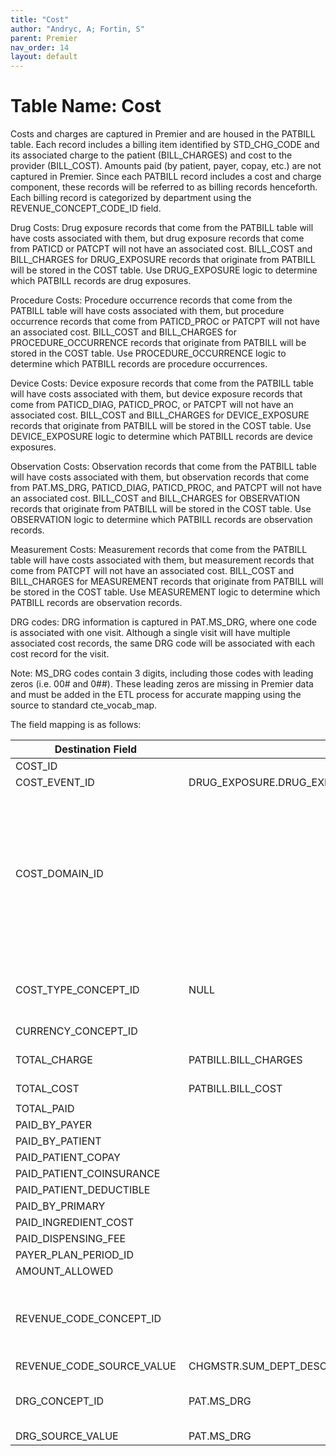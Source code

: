 ```yaml
---
title: "Cost"
author: "Andryc, A; Fortin, S"
parent: Premier
nav_order: 14
layout: default
---
```


# Table Name: Cost

Costs and charges are captured in Premier and are housed in the PATBILL table. Each record includes a billing item identified by STD_CHG_CODE and its associated charge to the patient (BILL_CHARGES) and cost to the provider (BILL_COST). Amounts paid (by patient, payer, copay, etc.) are not captured in Premier. Since each PATBILL record includes a cost and charge component, these records will be referred to as billing records henceforth. Each billing record is categorized by department using the REVENUE_CONCEPT_CODE_ID field. 

Drug Costs: Drug exposure records that come from the PATBILL table will have costs associated with them, but drug exposure records that come from PATICD or PATCPT will not have an associated cost. BILL_COST and BILL_CHARGES for DRUG_EXPOSURE records that originate from PATBILL will be stored in the COST table. Use DRUG_EXPOSURE logic to determine which PATBILL records are drug exposures. 

Procedure Costs: Procedure occurrence records that come from the PATBILL table will have costs associated with them, but procedure occurrence records that come from PATICD_PROC or PATCPT will not have an associated cost. BILL_COST and BILL_CHARGES for PROCEDURE_OCCURRENCE records that originate from PATBILL will be stored in the COST table. Use PROCEDURE_OCCURRENCE logic to determine which PATBILL records are procedure occurrences. 

Device Costs: Device exposure records that come from the PATBILL table will have costs associated with them, but device exposure records that come from PATICD_DIAG,  PATICD_PROC, or PATCPT will not have an associated cost. BILL_COST and BILL_CHARGES for DEVICE_EXPOSURE records that originate from PATBILL will be stored in the COST table. Use DEVICE_EXPOSURE logic to determine which PATBILL records are device exposures. 

Observation Costs: Observation records that come from the PATBILL table will have costs associated with them, but observation records that come from PAT.MS_DRG, PATICD_DIAG, PATICD_PROC, and PATCPT will not have an associated cost. BILL_COST and BILL_CHARGES for OBSERVATION records that originate from PATBILL will be stored in the COST table. Use OBSERVATION logic to determine which PATBILL records are observation records. 

Measurement Costs: Measurement records that come from the PATBILL table will have costs associated with them, but measurement records that come from PATCPT will not have an associated cost. BILL_COST and BILL_CHARGES for MEASUREMENT records that originate from PATBILL will be stored in the COST table. Use MEASUREMENT logic to determine which PATBILL records are observation records. 

DRG codes: DRG information is captured in PAT.MS_DRG, where one code is associated with one visit. Although a single visit will have multiple associated cost records, the same DRG code will be associated with each cost record for the visit.  

Note: MS_DRG codes contain 3 digits, including those codes with leading zeros (i.e. 00# and 0##). These leading zeros are missing in Premier data and must be added in the ETL process for accurate mapping using the source to standard cte_vocab_map.  

The field mapping is as follows: 

| Destination Field  | Source Field  | Applied Rule  | Comment  |
| --- | --- | --- | --- |
| COST_ID  |  | A unique identifier for each COST record  |  |
| COST_EVENT_ID  | DRUG_EXPOSURE.DRUG_EXPOSURE_ID OR PROCEDURE_OCCURRENCE.PROCEDURE_OCCURRENCE_ID OR DEVICE_EXPOSURE.DEVICE_EXPOSURE_ID OR OBSERVATION.OBSERVATION_ID OR MEASUREMENT.MEASUREMENT_ID  |  |  |
| COST_DOMAIN_ID  |  | WHEN cost_event_id = drug_exposure.drug_exposure_id THEN cost_domain_id = ‘Drug’ OR WHEN cost_event_id = procedure_occurrence.procedure_occurrence_id THEN cost_domain_id = ‘Procedure’ OR WHEN cost_event_id = device_exposure.device_exposure_id THEN cost_domain_id = ‘Device’ OR WHEN cost_event_id = observation.observation_id THEN cost_domain_id = ‘Observation’ OR WHEN cost_event_id = measurement.measurement_id THEN cost_domain_id = ‘Measurement’  | WHEN cost_event_id = drug_exposure.drug_exposure_id THEN cost_domain_id = ‘Drug’ OR WHEN cost_event_id = procedure_occurrence.procedure_occurrence_id THEN cost_domain_id = ‘Procedure’ OR WHEN cost_event_id = device_exposure.device_exposure_id THEN cost_domain_id = ‘Device’ OR WHEN cost_event_id = observation.observation_id THEN cost_domain_id = ‘Observation’ OR WHEN cost_event_id = measurement.measurement_id THEN cost_domain_id = ‘Measurement’  |
| COST_TYPE_CONCEPT_ID  | NULL  | Currently NULL but to adhere to standard decided upon here: http://forums.ohdsi.org/t/discrepancy-in-understanding-the-cost-type-concept-id/1805  |  |
| CURRENCY_CONCEPT_ID  |  | 44818668- American dollar  |  |
| TOTAL_CHARGE  | PATBILL.BILL_CHARGES  | SELECT bill_charges  FROM patbill  | Note we are not moving total visit costs or charges from PAT.PAT_COST and PAT.PAT_CHARGES  |
| TOTAL_COST  | PATBILL.BILL_COST  | SELECT bill_cost FROM patbill  |  |
|  |  |  |  |
| TOTAL_PAID  |  | Null  |  |
| PAID_BY_PAYER  |  | Null  |  |
| PAID_BY_PATIENT  |  | Null  |  |
| PAID_PATIENT_COPAY  |  | Null  |  |
| PAID_PATIENT_COINSURANCE  |  | Null  |  |
| PAID_PATIENT_DEDUCTIBLE  |  | Null  |  |
| PAID_BY_PRIMARY  |  | Null  |  |
| PAID_INGREDIENT_COST  |  | Null  |  |
| PAID_DISPENSING_FEE  |  | Null  |  |
| PAYER_PLAN_PERIOD_ID  |  | Null  |  |
| AMOUNT_ALLOWED  |  | Null  |  |
| REVENUE_CODE_CONCEPT_ID  |  | QUERY:SOURCE To STANDARD: SELECT TARGET_CONCEPT_ID FROM CTE_VOCAB_MAP WHERE SOURCE_VOCABULARY_ID IN (JNJ_PMR_COST_CHRG_CD') AND TARGET_DOMAIN_ID IN ('Revenue Code')  |  |
| REVENUE_CODE_SOURCE_VALUE  | CHGMSTR.SUM_DEPT_DESC  | SELECT sum_dept_desc || ' / ' || std_dept_desc AS revenue_code_source_value FROM chgmstr  |  |
| DRG_CONCEPT_ID  | PAT.MS_DRG  | QUERY: SOURCE TO STANDARD SELECT TARGET_CONCEPT_ID FROM CTE_VOCAB_MAP  WHERE SOURCE_VOCABULARY_ID IN ('DRG')  |  |
| DRG_SOURCE_VALUE  | PAT.MS_DRG  |  |  |

